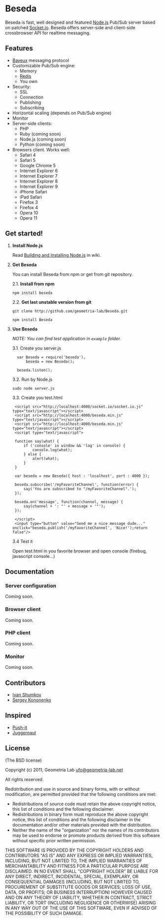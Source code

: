 Beseda
============

Beseda is fast, well designed and featured [Node.js](http://nodejs.org) Pub/Sub server based on patched [Socket.io](http://socket.io).
Beseda offers server-side and client-side crossbrowser API for realtime messaging.

Features
---

* [Bayeux](http://svn.cometd.com/trunk/bayeux/bayeux.html) messaging protocol
* Customizable Pub/Sub engine:
    * Memory
    * [Redis](http://redis.io)
    * You own
* Security:
    * SSL
    * Connection
    * Publishing
    * Subscribing
* Horizontal scaling (depends on Pub/Sub engine)
* Monitor
* Server-side clients:
    * PHP
    * Ruby (coming soon)
    * Node.js (coming soon)
    * Python (coming soon)
* Browsers client. Works well:
    * Safari 4
    * Safari 5
    * Google Chrome 5
    * Internet Explorer 6
    * Internet Explorer 7
    * Internet Explorer 8
    * Internet Explorer 9
    * iPhone Safari
    * iPad Safari
    * Firefox 3
    * Firefox 4
    * Opera 10
    * Opera 11

Get started!
---

1. **Install Node.js**

    Read [Building and Installing Node.js](https://github.com/joyent/node/wiki/Installation) in wiki.

2. **Get Beseda**

    You can install Beseda from npm or get from git repository.

    2.1. **Install from npm**

    `npm install beseda`

    2.2. **Get last unstable version from git**

    `git clone http://github.com/geometria-lab/Beseda.git`

    `npm install Beseda`

3. **Use Beseda**

    _NOTE: You can find test application in `example` folder._

    3.1. Create you server.js

         var Beseda = require('beseda'),
             beseda = new Beseda();

         beseda.listen();

    3.2. Run by Node.js

    `sudo node server.js`

    3.3. Create you test.html

        <script src="http://localhost:4000/socket.io/socket.io.js" type="text/javascript"></script>
        <script src="http://localhost:4000/beseda.min.js" type="text/javascript"></script>
        <script src="http://localhost:4000/beseda.min.js" type="text/javascript"></script>
        <script type="text/javascript">

        function say(what) {
            if ('console' in window && 'log' in console) {
                console.log(what);
            } else {
                alert(what);
            }
        }

        var beseda = new Beseda({ host : 'localhost', port : 4000 });

        beseda.subscribe('/myFavoriteChannel', function(error) {
            say('You are subscribed to "/myFavoriteChannel".');
        });

        beseda.on('message', function(channel, message) {
            say(channel + ': "' + message + '"');
        });

        </script>
        <input type="button" value="Send me a nice message dude..." onclick="beseda.publish('/myFavoriteChannel', 'Nice!');return false"/>

    3.4 Test it

    Open test.html in you favorite browser and open console (firebug, javascript console...)

Documentation
---

### Server configuration

Coming soon.

### Browser client

Coming soon.

### PHP client

Coming soon.

### Monitor

Coming soon.

Contributors
---

* [Ivan Shumkov](mailto:ivan@shumkov.ru)
* [Sergey Kononenko](mailto:kononencheg@gmail.com)

Inspired
---
* [Push-it](https://github.com/aaronblohowiak/Push-It)
* [Juggernaut](https://github.com/maccman/juggernaut)

License
---

(The BSD license)

Copyright (c) 2011, Geometria Lab <ufo@geometria-lab.net>

All rights reserved.

Redistribution and use in source and binary forms, with or without
modification, are permitted provided that the following conditions are met:

* Redistributions of source code must retain the above copyright
  notice, this list of conditions and the following disclaimer.
* Redistributions in binary form must reproduce the above copyright
  notice, this list of conditions and the following disclaimer in the
  documentation and/or other materials provided with the distribution.
* Neither the name of the "organization" nor the
  names of its contributors may be used to endorse or promote products
  derived from this software without specific prior written permission.

THIS SOFTWARE IS PROVIDED BY THE COPYRIGHT HOLDERS AND CONTRIBUTORS "AS IS" AND
ANY EXPRESS OR IMPLIED WARRANTIES, INCLUDING, BUT NOT LIMITED TO, THE IMPLIED
WARRANTIES OF MERCHANTABILITY AND FITNESS FOR A PARTICULAR PURPOSE ARE
DISCLAIMED. IN NO EVENT SHALL "COPYRIGHT HOLDER" BE LIABLE FOR ANY
DIRECT, INDIRECT, INCIDENTAL, SPECIAL, EXEMPLARY, OR CONSEQUENTIAL DAMAGES
(INCLUDING, BUT NOT LIMITED TO, PROCUREMENT OF SUBSTITUTE GOODS OR SERVICES;
LOSS OF USE, DATA, OR PROFITS; OR BUSINESS INTERRUPTION) HOWEVER CAUSED AND
ON ANY THEORY OF LIABILITY, WHETHER IN CONTRACT, STRICT LIABILITY, OR TORT
(INCLUDING NEGLIGENCE OR OTHERWISE) ARISING IN ANY WAY OUT OF THE USE OF THIS
SOFTWARE, EVEN IF ADVISED OF THE POSSIBILITY OF SUCH DAMAGE.